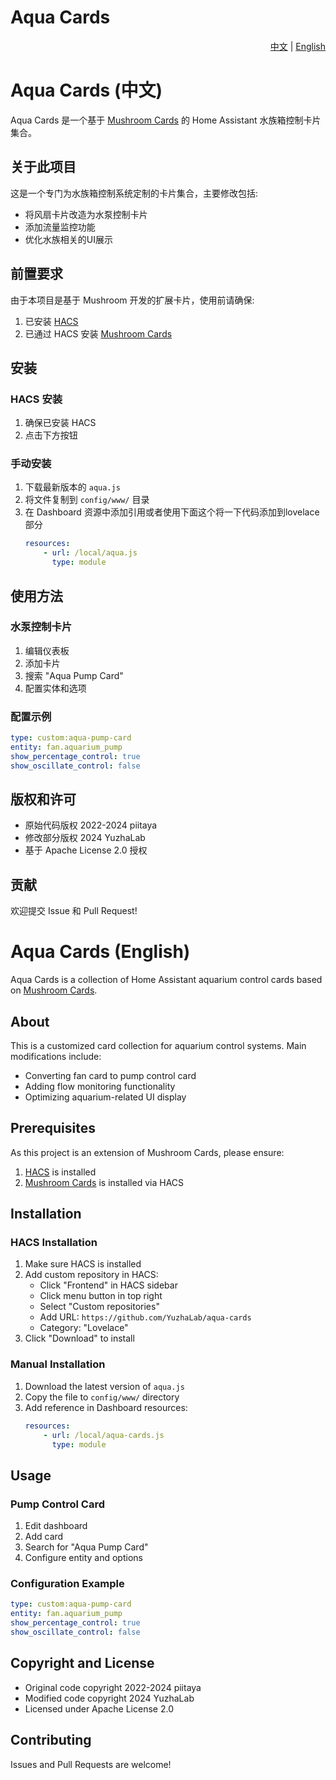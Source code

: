 # Aqua Cards

<div align="right">
    <a href="#chinese">中文</a> | <a href="#english">English</a>
</div>

<div id="chinese">

# Aqua Cards (中文)

Aqua Cards 是一个基于 [Mushroom Cards](https://github.com/piitaya/lovelace-mushroom) 的 Home Assistant 水族箱控制卡片集合。

## 关于此项目

这是一个专门为水族箱控制系统定制的卡片集合，主要修改包括:
- 将风扇卡片改造为水泵控制卡片
- 添加流量监控功能
- 优化水族相关的UI展示

## 前置要求

由于本项目是基于 Mushroom 开发的扩展卡片，使用前请确保:

1. 已安装 [HACS](https://hacs.xyz)
2. 已通过 HACS 安装 [Mushroom Cards](https://github.com/piitaya/lovelace-mushroom)

## 安装

### HACS 安装

1. 确保已安装 HACS
2. 点击下方按钮
<!-- 2. 在 HACS 中添加自定义存储库:
   - 点击 HACS 侧边栏中的 "Frontend"
   - 点击右上角的菜单按钮
   - 选择 "Custom repositories"
   - 添加 URL: `https://github.com/YuzhaLab/aqua-cards`
   - 类别选择: "Lovelace"
3. 点击 "Download" 安装 -->
<!-- [![Open your Home Assistant instance and open a repository inside the Home Assistant Community Store.](https://my.home-assistant.io/badges/hacs_repository.svg)](https://my.home-assistant.io/redirect/hacs_repository/?owner=piitaya&repository=lovelace-mushroom) -->

### 手动安装

1. 下载最新版本的 `aqua.js`
2. 将文件复制到 `config/www/` 目录
3. 在 Dashboard 资源中添加引用或者使用下面这个将一下代码添加到lovelace部分
    ```yaml
    resources:
        - url: /local/aqua.js
          type: module
    ```

## 使用方法

### 水泵控制卡片

1. 编辑仪表板
2. 添加卡片
3. 搜索 "Aqua Pump Card"
4. 配置实体和选项

### 配置示例

```yaml
type: custom:aqua-pump-card
entity: fan.aquarium_pump
show_percentage_control: true
show_oscillate_control: false
```

## 版权和许可

- 原始代码版权 2022-2024 piitaya
- 修改部分版权 2024 YuzhaLab
- 基于 Apache License 2.0 授权

## 贡献

欢迎提交 Issue 和 Pull Request!

</div>

<div id="english">

# Aqua Cards (English)

Aqua Cards is a collection of Home Assistant aquarium control cards based on [Mushroom Cards](https://github.com/piitaya/lovelace-mushroom).

## About

This is a customized card collection for aquarium control systems. Main modifications include:
- Converting fan card to pump control card
- Adding flow monitoring functionality
- Optimizing aquarium-related UI display

## Prerequisites

As this project is an extension of Mushroom Cards, please ensure:

1. [HACS](https://hacs.xyz) is installed
2. [Mushroom Cards](https://github.com/piitaya/lovelace-mushroom) is installed via HACS

## Installation

### HACS Installation

1. Make sure HACS is installed
2. Add custom repository in HACS:
   - Click "Frontend" in HACS sidebar
   - Click menu button in top right
   - Select "Custom repositories"
   - Add URL: `https://github.com/YuzhaLab/aqua-cards`
   - Category: "Lovelace"
3. Click "Download" to install

### Manual Installation

1. Download the latest version of `aqua.js`
2. Copy the file to `config/www/` directory
3. Add reference in Dashboard resources:
    ```yaml
    resources:
        - url: /local/aqua-cards.js
          type: module
    ```

## Usage

### Pump Control Card

1. Edit dashboard
2. Add card
3. Search for "Aqua Pump Card"
4. Configure entity and options

### Configuration Example

```yaml
type: custom:aqua-pump-card
entity: fan.aquarium_pump
show_percentage_control: true
show_oscillate_control: false
```

## Copyright and License

- Original code copyright 2022-2024 piitaya
- Modified code copyright 2024 YuzhaLab
- Licensed under Apache License 2.0

## Contributing

Issues and Pull Requests are welcome!

</div>
